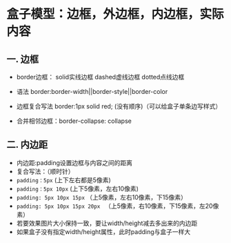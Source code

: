 # 盒子模型：边框，外边框，内边框，实际内容

## 一. 边框

- border边框： solid实线边框 dashed虚线边框 dotted点线边框

- 语法  border:border-width||border-style||border-color
- 边框复合写法  border:1px solid red; (没有顺序)（可以给盒子单条边写样式）
- 合并相邻边框：border-collapse: collapse

## 二. 内边距

- 内边距:padding设置边框与内容之间的距离
- 复合写法：（顺时针）
- `padding：5px` (上下左右都是5像素)
- `padding：5px 10px` (上下5像素，左右10像素)
- `padding: 5px 10px 15px` （上5像素，左右10像素，下15像素）
- `padding: 5px 10px 15px 20px ` （上5像素，右10像素，下15像素，左20像素）
- 若要效果图片大小保持一致，要让width/height减去多出来的内边距
- 如果盒子没有指定width/height属性，此时padding与盒子一样大
